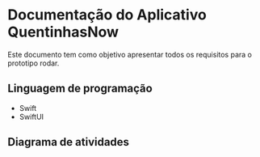 # Documentação do Aplicativo QuentinhasNow

Este documento tem como objetivo apresentar todos os requisitos para o prototipo rodar.

## Linguagem de programação

- Swift
- SwiftUI

## Diagrama de atividades

